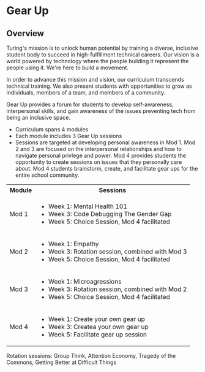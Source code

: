 # Gear Up

## Overview
Turing's mission is to unlock human potential by training a diverse, inclusive student body to succeed in high-fulfillment technical careers. Our vision is a world powered by technology where the people building it represent the people using it. We're here to build a movement.

In order to advance this mission and vision, our curriculum transcends technical training. We also present students with opportunities to grow as individuals, members of a team, and members of a community. 

Gear Up provides a forum for students to develop self-awareness, interpersonal skills, and gain awareness of the issues preventing tech from being an inclusive space. 

* Curriculum spans 4 modules
* Each module includes 3 Gear Up sessions
* Sessions are targeted at developing personal awareness in Mod 1.  Mod 2 and 3 are focused on the interpersonal relationships and how to navigate personal privlege and power. Mod 4 provides students the opportunity to create sessions on issues that they personally care about.  Mod 4 students brainstorm, create, and facilitate gear ups for the entire school community. 


<table>
  <tr>
    <th>Module</th>
    <th>Sessions</th>
  </tr>
  <tr>
    <td>Mod 1</td>
    <td>
      <ul>
        <li>Week 1: Mental Health 101</li>
        <li>Week 3: Code Debugging The Gender Gap</li>
        <li>Week 5: Choice Session, Mod 4 facilitated</li>
      </ul>
    </td>
  </tr>
  <tr>
    <td>Mod 2</td>
    <td>
      <ul>
        <li>Week 1: Empathy</li>
        <li>Week 3: Rotation session, combined with Mod 3</li>
        <li>Week 5: Choice Session, Mod 4 facilitated</li>
      </ul> 
  </tr>
  <tr>
    <td>Mod 3</td>
    <td>
      <ul>
        <li>Week 1: Microagressions</li>
        <li>Week 3: Rotation session, combined with Mod 2</li>
        <li>Week 5: Choice Session, Mod 4 facilitated</li>
      </ul>
    </td>
  </tr>
  <tr>
    <td>Mod 4</td>
    <td>
      <ul>
        <li>Week 1: Create your own gear up</li>
        <li>Week 3: Createa your own gear up</li>
        <li>Week 5: Facilitate gear up session</li>
      </ul>
    </td>
  </tr>
</table>

Rotation sessions:  Group Think, Attention Economy, Tragedy of the Commons, Getting Better at Difficult Things
